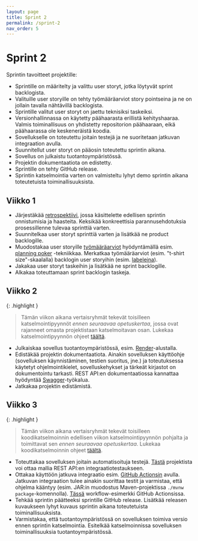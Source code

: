 ```yaml
---
layout: page
title: Sprint 2
permalink: /sprint-2
nav_order: 5
---
```


# Sprint 2

Sprintin tavoitteet projektille:

- Sprintille on määritelty ja valittu user storyt, jotka löytyvät sprint backlogista.
- Valituille user storyille on tehty työmääräarviot story pointseina ja ne on jollain tavalla nähtävillä backlogista.
- Sprintille valitut user storyt on jaettu teknisiksi taskeiksi.
- Versionhallinnassa on käytetty päähaarasta erillistä kehityshaaraa. Valmis toiminallisuus on yhdistetty repositorion päähaaraan, eikä päähaarassa ole keskeneräistä koodia.
- Sovellukselle on toteutettu joitain testejä ja ne suoritetaan jatkuvan integraation avulla.
- Suunnitellut user storyt on pääosin toteutettu sprintin aikana.
- Sovellus on julkaistu tuotantoympäristössä.
- Projektin dokumentaatiota on edistetty.
- Sprintille on tehty GitHub release.
- Sprintin katselmointia varten on valmisteltu lyhyt demo sprintin aikana toteutetuista toiminallisuuksista.

## Viikko 1

- Järjestäkää [retrospektiivi](https://www.teamretro.com/retrospectives/mad-sad-glad-retrospective), jossa käsittelette edellisen sprintin onnistumisia ja haasteita. Keksikää konkreettisia parannusehdotuksia prosessillenne tulevaa sprinttiä varten.
- Suunnitelkaa user storyt sprinttiä varten ja lisätkää ne product backlogille.
- Muodostakaa user storyille [työmääräarviot](https://activecollab.com/blog/project-management/t-shirt-sizing) hyödyntämällä esim. [planning poker]([https://software-development-project-1.github.io/sprint-2#planning-poker](https://www.mountaingoatsoftware.com/agile/planning-poker)) -tekniikkaa. Merkatkaa työmääräarviot (esim. "t-shirt size"-skaalalla) backlogin user storyihin (esim. [labeleina](https://docs.github.com/en/issues/using-labels-and-milestones-to-track-work/managing-labels)).
- Jakakaa user storyt taskeihin ja lisätkää ne sprint backlogille.
- Alkakaa toteuttamaan sprint backlogin taskeja.

## Viikko 2

{: .highlight }
> Tämän viikon aikana vertaisryhmät tekevät toisilleen katselmointipyynnöt _ennen seuraavaa opetuskertaa_, jossa ovat rajanneet omasta projektistaan katselmoitavan osan. Lukekaa katselmointipyynnön ohjeet [täältä](/koodikatselmointi).

- Julkaiskaa sovellus tuotantoympäristössä, esim. [Render](https://render.com/)-alustalla.
- Edistäkää projektin dokumentaatiota. Ainakin sovelluksen käyttöohje (sovelluksen käynnistäminen, testien suoritus, jne.) ja toteutuksessa käytetyt ohjelmointikielet, sovelluskehykset ja tärkeät kirjastot on dokumentointu tarkasti. REST API:en dokumentaatiossa kannattaa hyödyntää [Swagger](https://software-development-project-1.github.io/sprint-2#rest-api-documentation-with-swagger)-työkalua.
- Jatkakaa projektin edistämistä.

## Viikko 3

{: .highlight }
> Tämän viikon aikana vertaisryhmät tekevät toisilleen koodikatselmoinnin edellisen viikon katselmointipyynnön pohjalta ja toimittavat sen _ennen seuraavaa opetuskertaa_. Lukekaa koodikatselmoinnin ohjeet [täältä](/koodikatselmointi).

- Toteuttakaa sovelluksen joitain automatisoituja testejä. [Tästä](https://github.com/Kaltsoon/spring-boot-vite-example) projektista voi ottaa mallia REST API:en integraatiotestaukseen.
- Ottakaa käyttöön jatkuva integraatio esim. [GitHub Actionsin](https://docs.github.com/en/actions/learn-github-actions/understanding-github-actions) avulla. Jatkuvan integraation tulee ainakin suorittaa testit ja varmistaa, että ohjelma kääntyy (esim. JAR:in muodostus Maven-projektissa `./mvnw package`-komennolla). [Tässä](https://github.com/Kaltsoon/spring-boot-vite-example/blob/main/.github/workflows/ci.yml) workflow-esimerkki GitHub Actionsissa.
- Tehkää sprintin päätteeksi sprintille GitHub release. Lisätkää releasen kuvaukseen lyhyt kuvaus sprintin aikana toteutetuista toiminallisuuksista.
- Varmistakaa, että tuotantoympäristössä on sovelluksen toimiva versio ennen sprintin katselmointia. Esitelkää katselmoinnissa sovelluksen toiminallisuuksia tuotantoympäristössä.
